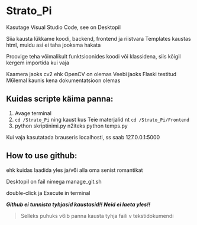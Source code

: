 # Strato_Pi

Kasutage Visual Studio Code, see on Desktopil

Siia kausta lükkame koodi, backend, frontend ja riistvara
Templates kaustas html, muidu asi ei taha jooksma hakata

Proovige teha võimalikult funktsioonides koodi või klassidena,
siis kõigil kergem importida kui vaja

Kaamera jaoks cv2 ehk OpenCV on olemas
Veebi jaoks Flaski testitud
M6lemal kaunis kena dokumentatsioon olemas

## Kuidas scripte käima panna:
1. Avage terminal
2. ``cd /Strato_Pi`` ning kaust kus Teie materjalid nt ``cd /Strato_Pi/Frontend``
3. python skriptinimi.py n2iteks python temps.py

Kui vaja kasutatada brauseris localhosti, ss saab
127.0.0.1:5000

## How to use github:
ehk kuidas laadida yles ja/v6i alla oma senist romantikat

Desktopil on fail nimega manage_git.sh

double-click ja Execute in terminal

***Github ei tunnista tyhjasid kaustasid!! Neid ei laeta yles!!***

>Selleks puhuks v6ib panna kausta tyhja faili v tekstidokumendi
